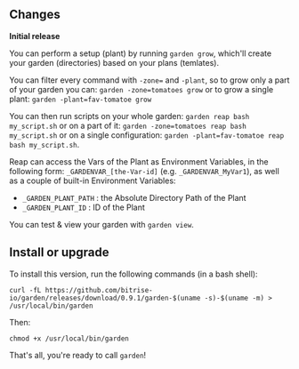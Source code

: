 ## Changes

**Initial release**

You can perform a setup (plant) by running `garden grow`,
which'll create your garden (directories) based on your plans (temlates).

You can filter every command with `-zone=` and `-plant`, so to grow
only a part of your garden you can: `garden -zone=tomatoes grow`
or to grow a single plant: `garden -plant=fav-tomatoe grow`

You can then run scripts on your whole garden: `garden reap bash my_script.sh`
or on a part of it: `garden -zone=tomatoes reap bash my_script.sh`
or on a single configuration: `garden -plant=fav-tomatoe reap bash my_script.sh`.

Reap can access the Vars of the Plant as Environment Variables,
in the following form: `_GARDENVAR_[the-Var-id]` (e.g. `_GARDENVAR_MyVar1`),
as well as a couple of built-in Environment Variables:

* `_GARDEN_PLANT_PATH` : the Absolute Directory Path of the Plant
* `_GARDEN_PLANT_ID` : ID of the Plant

You can test & view your garden with `garden view`.


## Install or upgrade

To install this version, run the following commands (in a bash shell):

```
curl -fL https://github.com/bitrise-io/garden/releases/download/0.9.1/garden-$(uname -s)-$(uname -m) > /usr/local/bin/garden
```

Then:

```
chmod +x /usr/local/bin/garden
```

That's all, you're ready to call `garden`!
